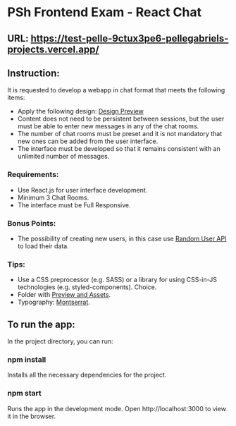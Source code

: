 # PSh Frontend Exam - React Chat
## URL: https://test-pelle-9ctux3pe6-pellegabriels-projects.vercel.app/

## Instruction:
It is requested to develop a webapp in chat format that meets the following items:

- Apply the following design: [Design Preview](https://www.dropbox.com/scl/fo/8tclpf5scj4o24fyfghs3/AKGsP3OGnwBR2JgDbwbn8rI?e=2&preview=preview.png&rlkey=r46va4nzwopsx10oey9bkf3i7&dl=0)
- Content does not need to be persistent between sessions, but the user must be able to enter new messages in any of the chat rooms.
- The number of chat rooms must be preset and it is not mandatory that new ones can be added from the user interface.
- The interface must be developed so that it remains consistent with an unlimited number of messages.

### Requirements:
- Use React.js for user interface development.
- Minimum 3 Chat Rooms.
- The interface must be Full Responsive.

### Bonus Points:
- The possibility of creating new users, in this case use [Random User API](https://randomuser.me/api) to load their data.

### Tips:
- Use a CSS preprocessor (e.g. SASS) or a library for using CSS-in-JS technologies (e.g. styled-components). Choice.
- Folder with [Preview and Assets](https://www.dropbox.com/sh/2m4c1yo3bacqx6u/AAAtMJ2qFNlxjwb9FZt_CeGUa?dl=0).
- Typography: [Montserrat](https://fonts.google.com/specimen/Montserrat).

## To run the app:

In the project directory, you can run:

### npm install
Installs all the necessary dependencies for the project.

### npm start
Runs the app in the development mode.
Open http://localhost:3000 to view it in the browser.

